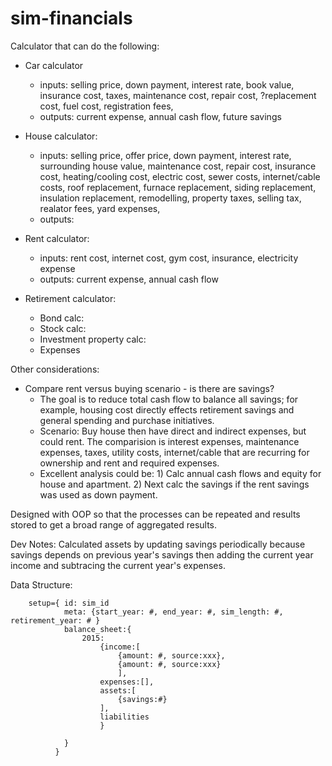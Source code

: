 # sim-financials

Calculator that can do the following:
* Car calculator 
    - inputs:  selling price, down payment, interest rate, book value, insurance cost, taxes, maintenance cost, repair cost, ?replacement cost, fuel cost, registration fees, 
    - outputs: current expense, annual cash flow, future savings
* House calculator:
    - inputs: selling price, offer price, down payment, interest rate, surrounding house value, maintenance cost, repair cost, insurance cost, heating/cooling cost, electric cost, sewer costs, internet/cable costs, roof replacement, furnace replacement, siding replacement, insulation replacement, remodelling, property taxes, selling tax, realator fees, yard expenses, 
    - outputs:

* Rent calculator:
    - inputs: rent cost, internet cost, gym cost, insurance, electricity expense
    - outputs:  current expense, annual cash flow

* Retirement calculator:
    - Bond calc:
    - Stock calc:
    - Investment property calc:
    - Expenses


Other considerations:
* Compare rent versus buying scenario - is there are savings?
    - The goal is to reduce total cash flow to balance all savings; for example, housing cost directly effects retirement savings and general spending and purchase initiatives.  
    - Scenario:  Buy house then have direct and indirect expenses, but could rent.  The comparision is interest expenses, maintenance expenses, taxes, utility costs, internet/cable that are recurring for ownership and rent and required expenses.  
    - Excellent analysis could be:  1) Calc annual cash flows and equity for house and apartment.  2) Next calc the savings if the rent savings was used as down payment.  

Designed with OOP so that the processes can be repeated and results stored to get a broad range of aggregated results.

Dev Notes:
Calculated assets by updating savings periodically because savings depends on previous year's savings then adding the current year income and subtracing the current year's expenses.

Data Structure: 
```
    setup={ id: sim_id
            meta: {start_year: #, end_year: #, sim_length: #, retirement_year: # }
            balance_sheet:{
                2015: 
                    {income:[
                        {amount: #, source:xxx},
                        {amount: #, source:xxx}
                        ],
                    expenses:[],
                    assets:[
                        {savings:#}
                    ], 
                    liabilities
                    }
                
            }
          }
```